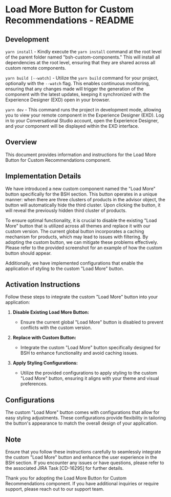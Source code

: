 # Load More Button for Custom Recommendations - README

## Development

`yarn install` - Kindly execute the `yarn install` command at the root level of the parent folder named "bsh-custom-components." This will install all dependencies at the root level, ensuring that they are shared across all custom remote components.

`yarn build [--watch]` - Utilize the `yarn build` command for your project, optionally with the `--watch` flag. This enables continuous monitoring, ensuring that any changes made will trigger the generation of the component with the latest updates, keeping it synchronized with the Experience Designer (EXD) open in your browser.

`yarn dev` - This command runs the project in development mode, allowing you to view your remote component in the Experience Designer (EXD). Log in to your Conversational Studio account, open the Experience Designer, and your component will be displayed within the EXD interface.

## Overview

This document provides information and instructions for the Load More Button for Custom Recommendations component.

## Implementation Details

We have introduced a new custom component named the "Load More" button specifically for the BSH section. This button operates in a unique manner: when there are three clusters of products in the advisor object, the button will automatically hide the third cluster. Upon clicking the button, it will reveal the previously hidden third cluster of products.

To ensure optimal functionality, it is crucial to disable the existing "Load More" button that is utilized across all themes and replace it with our custom version. The current global button incorporates a caching mechanism for products, which may lead to issues with filtering. By adopting the custom button, we can mitigate these problems effectively. Please refer to the provided screenshot for an example of how the custom button should appear.

Additionally, we have implemented configurations that enable the application of styling to the custom "Load More" button.

## Activation Instructions

Follow these steps to integrate the custom "Load More" button into your application:

1. **Disable Existing Load More Button:**

   - Ensure the current global "Load More" button is disabled to prevent conflicts with the custom version.

2. **Replace with Custom Button:**

   - Integrate the custom "Load More" button specifically designed for BSH to enhance functionality and avoid caching issues.

3. **Apply Styling Configurations:**
   - Utilize the provided configurations to apply styling to the custom "Load More" button, ensuring it aligns with your theme and visual preferences.

## Configurations

The custom "Load More" button comes with configurations that allow for easy styling adjustments. These configurations provide flexibility in tailoring the button's appearance to match the overall design of your application.

## Note

Ensure that you follow these instructions carefully to seamlessly integrate the custom "Load More" button and enhance the user experience in the BSH section. If you encounter any issues or have questions, please refer to the associated JIRA Task [CD-16295] for further details.

Thank you for adopting the Load More Button for Custom Recommendations component. If you have additional inquiries or require support, please reach out to our support team.
